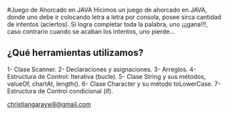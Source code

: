 #Juego de Ahorcado en JAVA
Hicimos un juego de ahorcado en JAVA, donde uno debe ir colocando letra a letra por consola,   posee sirca cantidad de intentos  (aciertos). Si logra completar toda la palabra, uno ¡¡¡gana!!!, caso contrario cuando se acaban los intentos, uno pierde...  

## ¿Qué herramientas utilizamos?

1- Clase Scanner.
2- Declaraciones y asignaciones.
3- Arreglos. 
4- Estructura de Control: Iterativa (bucle).
5- Clase String y sus métodos, valueOf, chartAt, length().
6- Clase Character  y su método toLowerCase.
7- Estructura de Control condicional (if).

[christiangarayw8@gmail.com](mailto:christiangarayw8@gmail.com)